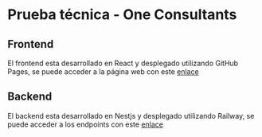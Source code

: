 # Prueba técnica - One Consultants  

## Frontend

El frontend esta desarrollado en React y desplegado utilizando GitHub Pages, se puede acceder a la página web con este [enlace](https://skapxd.github.io/one-consultants-prueba-tecnica/)

## Backend

El backend esta desarrollado en Nestjs y desplegado utilizando Railway, se puede acceder a los endpoints con este [enlace](https://one-consultants-prueba-tecnica-production.up.railway.app/)